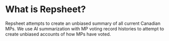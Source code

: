 # What is Repsheet?

Repsheet attempts to create an unbiased summary of all current Canadian MPs. We use AI summarization with MP voting record histories to attempt to create unbiased accounts of how MPs have voted.
